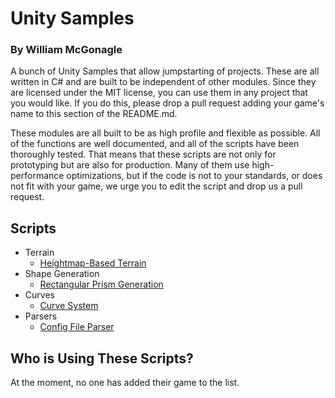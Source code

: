 # Unity Samples
### By William McGonagle
A bunch of Unity Samples that allow jumpstarting of projects. These are all written in C# and are built to be independent of other modules. Since they are licensed under the MIT license, you can use them in any project that you would like. If you do this, please drop a pull request adding your game's name to this section of the README.md. 

These modules are all built to be as high profile and flexible as possible. All of the functions are well documented, and all of the scripts have been thoroughly tested. That means that these scripts are not only for prototyping but are also for production. Many of them use high-performance optimizations, but if the code is not to your standards, or does not fit with your game, we urge you to edit the script and drop us a pull request.

## Scripts
- Terrain
  - [Heightmap-Based Terrain](/src/terrain/)
- Shape Generation
  - [Rectangular Prism Generation](/src/shape/)
- Curves
  - [Curve System](/src/bezier/)
- Parsers
  - [Config File Parser](/src/bezier/)

## Who is Using These Scripts?
At the moment, no one has added their game to the list. 
